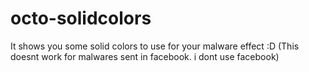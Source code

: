# octo-solidcolors
It shows you some solid colors to use for your malware effect :D (This doesnt work for malwares sent in facebook. i dont use facebook)
